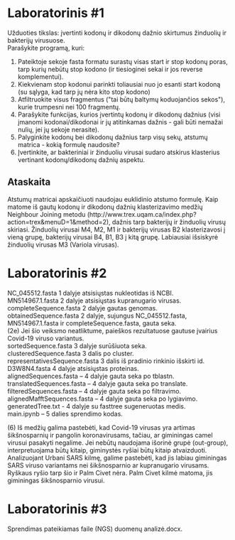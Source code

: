 # Laboratorinis #1

Užduoties tikslas: įvertinti kodonų ir dikodonų dažnio skirtumus žinduolių ir bakterijų virusuose.<br/>
Parašykite programą, kuri:  
1. Pateiktoje sekoje fasta formatu surastų visas start ir stop kodonų poras, tarp kurių nebūtų stop kodono (ir tiesioginei sekai ir jos reverse komplementui). 
2. Kiekvienam stop kodonui parinkti toliausiai nuo jo esanti start kodoną (su sąlyga, kad tarp jų nėra kito stop kodono)
3. Atfiltruokite visus fragmentus ("tai būtų baltymų koduojančios sekos"), kurie trumpesni nei 100 fragmentų.
4. Parašykite funkcijas, kurios įvertintų kodonų ir dikodonų dažnius (visi įmanomi kodonai/dikodonai ir jų atitinkamas dažnis  - gali būti nemažai nulių, jei jų sekoje nerasite).
5. Palyginkite kodonų bei dikodonų dažnius tarp visų sekų, atstumų matrica - kokią formulę naudosite?
6. Įvertinkite, ar bakteriniai ir žinduoliu virusai sudaro atskirus klasterius vertinant kodonų/dikodonų dažnių aspektu.

<h2>Ataskaita</h2>
Atstumų matricai apskaičiuoti naudojau euklidinio atstumo formulę. Kaip matome iš gautų kodonų ir dikodonų dažnių klasterizavimo medžių Neighbour Joining metodu (http://www.trex.uqam.ca/index.php?action=trex&menuD=1&method=2), dažnis tarp bakterijų ir žinduolių virusų skiriasi. Žinduolių virusai M4, M2, M1 ir bakterijų virusas B2 klasterizavosi į vieną grupę, bakterijų virusai B4, B1, B3 į kitą grupę. Labiausiai išsiskyrė žinduolių virusas M3 (Variola virusas).

# Laboratorinis #2

NC_045512.fasta 1 dalyje atsisiųstas nukleotidas iš NCBI.\
MN514967.1.fasta 2 dalyje atsisiųstas kupranugario virusas.\
completeSequence.fasta 2 dalyje gautas genomas.\
obtainedSequence.fasta 2 dalyje, sujungus NC_045512.fasta, MN514967.1.fasta ir completeSequence.fasta, gauta seka.\
(2e) Jei šio veiksmo neatliktume, paieškos rezultatuose gautuse įvairius Covid-19 viruso variantus.\
sortedSequence.fasta 3 dalyje surūšiuota seka.\
clusteredSequence.fasta 3 dalis po cluster.\
representativesSequence.fasta 3 dalis iš pradinio rinkinio išskirti id.\
D3W8N4.fasta 4 dalyje atsisiųstas proteinas.\
alignedSequences.fasta – 4 dalyje gauta seka po tblastn.\
translatedSequences.fasta – 4 dalyje gauta seka po translate.\
filteredSequences.fasta – 4 dalyje gauta seka po filtravimo.\
alignedMafftSequences.fasta – 4 dalyje gauta seka po lygiavimo.\
generatedTree.txt - 4 dalyje su fasttree sugeneruotas medis.\
main.ipynb – 5 dalies sprendimo kodas.

(6) Iš medžių galima pastebėti, kad Covid-19 virusas yra artimas šikšnosparnių ir pangolin koronavirusams, tačiau, ar giminingas camel virusui pasakyti negalime. Jei nebūtų naudojama išorinė grupė (out-group), interpretuojama būtų kitaip, giminystės ryšiai būtų kitaip atvaizduoti. Analizuojant Urbani SARS kilmę, galime pastebėti, kad jis labiau giminingas SARS viruso variantams nei šikšnosparnio ar kupranugario virusams. Ryškaus ryšio tarp šio ir Palm Civet nėra. Palm Civet kilmė matoma, jis giminingas šikšnosparnio virusui.

# Laboratorinis #3

Sprendimas pateikiamas faile (NGS) duomenų analizė.docx.
